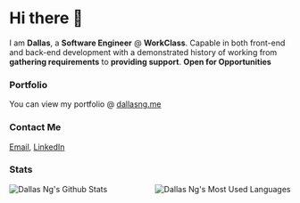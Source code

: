 # Hi there 👋
I am <b>Dallas</b>, a <b>Software Engineer</b> @ <b>WorkClass</b>. Capable in both front-end and back-end development with a demonstrated history of working from <b>gathering requirements</b> to <b>providing support</b>. <b>Open for Opportunities</b>

### Portfolio
You can view my portfolio @ [dallasng.me](https://dallasng.me)

### Contact Me
[Email](mailto:ngdallas1@gmail.com), [LinkedIn](https://www.linkedin.com/in/dallas-ng/)

### Stats

<img align="left" alt="Dallas Ng's Github Stats" src="https://github-readme-stats.vercel.app/api?username=dallas-ng&show_icons=true&hide_border=true" />
<img align="right" alt="Dallas Ng's Most Used Languages" src="https://github-readme-stats.vercel.app/api/top-langs/?username=dallas-ng&hide_border=true&hide=html,css" />
